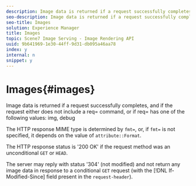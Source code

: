 ```yaml
---
description: Image data is returned if a request successfully completes, and if the request either does not include a req= command, or if req= has one of the following values  img, debug
seo-description: Image data is returned if a request successfully completes, and if the request either does not include a req= command, or if req= has one of the following values  img, debug
seo-title: Images
solution: Experience Manager
title: Images
topic: Scene7 Image Serving - Image Rendering API
uuid: 9b641969-1e30-44ff-9d31-db095a46aa78
index: y
internal: n
snippet: y
---
```


# Images{#images}

Image data is returned if a request successfully completes, and if the request either does not include a req= command, or if req= has one of the following values: img, debug

The HTTP response MIME type is determined by `fmt=`, or, if `fmt=` is not specified, it depends on the value of `attribute::Format`.

The HTTP response status is '200 OK' if the request method was an unconditional `GET` or `HEAD`.

The server may reply with status '304' (not modified) and not return any image data in response to a conditional `GET` request (with the [!DNL If-Modified-Since] field present in the `request-header`). 
